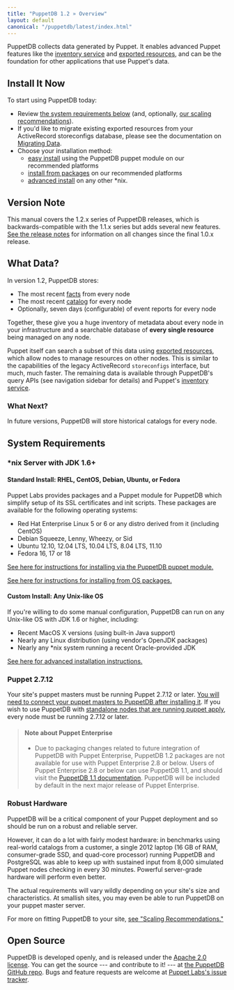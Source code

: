 ```yaml
---
title: "PuppetDB 1.2 » Overview"
layout: default
canonical: "/puppetdb/latest/index.html"
---
```


[exported]: /puppet/2.7/reference/lang_exported.html
[inventory]: /guides/inventory_service.html
[connect]: ./connect_puppet_master.html
[apply]: ./connect_puppet_apply.html
[install_via_module]: ./install_via_module.html
[install_from_packages]: ./install_from_packages.html
[install_advanced]: ./install_from_source.html
[scaling]: ./scaling_recommendations.html
[facts]: /puppet/2.7/reference/lang_variables.html#facts
[catalog]: /puppet/2.7/reference/lang_summary.html#compilation-and-catalogs
[releasenotes]: ./release_notes.html
[github]: https://github.com/puppetlabs/puppetdb
[redmine]: http://projects.puppetlabs.com/projects/puppetdb/issues
[migrating]: ./migrate.html
[old_docs]: http://docs.puppetlabs.com/puppetdb/1.1/

PuppetDB collects data generated by Puppet. It enables advanced Puppet features like the [inventory service][inventory] and [exported resources][exported], and can be the foundation for other applications that use Puppet's data.

Install It Now
-----

To start using PuppetDB today:

* Review [the system requirements below](#system-requirements) (and, optionally, [our scaling recommendations][scaling]).
* If you'd like to migrate existing exported resources from your ActiveRecord storeconfigs database, please see the documentation on [Migrating Data][migrating].
* Choose your installation method:
    * [easy install][install_via_module] using the PuppetDB puppet module on our recommended platforms
    * [install from packages][install_from_packages] on our recommended platforms
    * [advanced install][install_advanced] on any other \*nix.

Version Note
-----

This manual covers the 1.2.x series of PuppetDB releases, which is backwards-compatible with the 1.1.x series but adds several new features. [See the release notes][releasenotes] for information on all changes since the final 1.0.x release.


What Data?
-----

In version 1.2, PuppetDB stores:

* The most recent [facts][] from every node
* The most recent [catalog][] for every node
* Optionally, seven days (configurable) of event reports for every node

Together, these give you a huge inventory of metadata about every node in your infrastructure and a searchable database of **every single resource** being managed on any node.

Puppet itself can search a subset of this data using [exported resources][exported], which allow nodes to manage resources on other nodes. This is similar to the capabilities of the legacy ActiveRecord `storeconfigs` interface, but much, much faster. The remaining data is available through PuppetDB's query APIs (see navigation sidebar for details) and Puppet's [inventory service][inventory]. 

### What Next?

In future versions, PuppetDB will store historical catalogs for every node. 


System Requirements
-----

### \*nix Server with JDK 1.6+

#### Standard Install: RHEL, CentOS, Debian, Ubuntu, or Fedora

Puppet Labs provides packages and a Puppet module for PuppetDB which simplify setup of its SSL certificates and init scripts. These packages are available for the following operating systems:

* Red Hat Enterprise Linux 5 or 6 or any distro derived from it (including CentOS)
* Debian Squeeze, Lenny, Wheezy, or Sid
* Ubuntu 12.10, 12.04 LTS, 10.04 LTS, 8.04 LTS, 11.10
* Fedora 16, 17 or 18

[See here for instructions for installing via the PuppetDB puppet module.][install_via_module]

[See here for instructions for installing from OS packages.][install_from_packages]

#### Custom Install: Any Unix-like OS

If you're willing to do some manual configuration, PuppetDB can run on any Unix-like OS with JDK 1.6 or higher, including:

* Recent MacOS X versions (using built-in Java support)
* Nearly any Linux distribution (using vendor's OpenJDK packages)
* Nearly any \*nix system running a recent Oracle-provided JDK

[See here for advanced installation instructions.][install_advanced]

### Puppet 2.7.12

Your site's puppet masters must be running Puppet 2.7.12 or later. [You will need to connect your puppet masters to PuppetDB after installing it][connect]. If you wish to use PuppetDB with [standalone nodes that are running puppet apply][apply], every node must be running 2.7.12 or later.

> #### Note about Puppet Enterprise
>
> * Due to packaging changes related to future integration of PuppetDB with Puppet Enterprise, PuppetDB 1.2 packages are not available for use with Puppet Enterprise 2.8 or below. Users of Puppet Enterprise 2.8 or below can use PuppetDB 1.1, and should visit the [PuppetDB 1.1 documentation][old_docs]. PuppetDB will be included by default in the next major release of Puppet Enterprise.

### Robust Hardware

PuppetDB will be a critical component of your Puppet deployment and so should be run on a robust and reliable server. 

However, it can do a lot with fairly modest hardware: in benchmarks using real-world catalogs from a customer, a single 2012 laptop (16 GB of RAM, consumer-grade SSD, and quad-core processor) running PuppetDB and PostgreSQL was able to keep up with sustained input from 8,000 simulated Puppet nodes checking in every 30 minutes. Powerful server-grade hardware will perform even better.

The actual requirements will vary wildly depending on your site's size and characteristics. At smallish sites, you may even be able to run PuppetDB on your puppet master server.

For more on fitting PuppetDB to your site, [see "Scaling Recommendations."][scaling]

Open Source
-----

PuppetDB is developed openly, and is released under the [Apache 2.0 license](http://www.apache.org/licenses/LICENSE-2.0.html). You can get the source --- and contribute to it! --- at [the PuppetDB GitHub repo][github]. Bugs and feature requests are welcome at [Puppet Labs's issue tracker][redmine].
